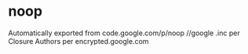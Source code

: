 # noop
Automatically exported from code.google.com/p/noop
//google .inc per Closure Authors per encrypted.google.com

